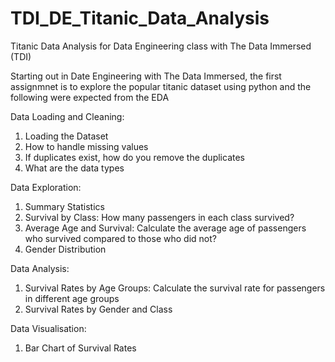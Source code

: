 # TDI_DE_Titanic_Data_Analysis
Titanic Data Analysis for Data Engineering class with The Data Immersed (TDI)


Starting out in Date Engineering with The Data Immersed, the first assignmnet is to explore the popular titanic dataset using python and the following were expected from the EDA


Data Loading and Cleaning:

1. Loading the Dataset  
2. How to handle missing values  
3. If duplicates exist, how do you remove the duplicates 
4. What are the data types

Data Exploration:

1. Summary Statistics  
2. Survival by Class: How many passengers in each class survived?
3. Average Age and Survival: Calculate the average age of passengers who survived compared to those who did not?
4. Gender Distribution

Data Analysis:

1. Survival Rates by Age Groups: Calculate the survival rate for passengers in different age groups 
2. Survival Rates by Gender and Class

Data Visualisation:

1. Bar Chart of Survival Rates
